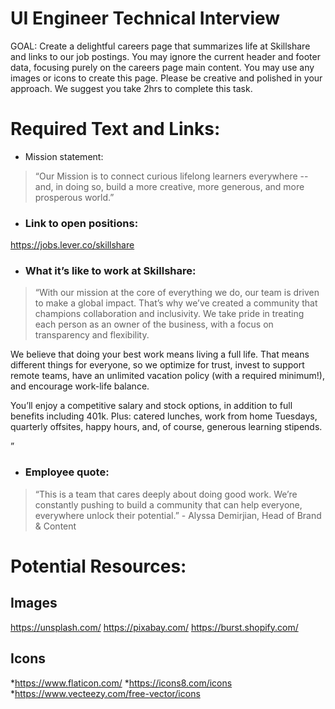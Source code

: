 # UI Engineer Technical Interview
GOAL: Create a delightful careers page that summarizes life at Skillshare and links to our job postings. You may ignore the current header and footer data, focusing purely on the careers page main content. You may use any images or icons to create this page. Please be creative and polished in your approach. We suggest you take 2hrs to complete this task. 

# Required Text and Links:
 * Mission statement: <br />
>“Our Mission is to connect curious lifelong learners everywhere -- and, in doing so, build a more creative, more generous, and more prosperous world.”

 * ### Link to open positions: <br />
<https://jobs.lever.co/skillshare>

 * ### What it’s like to work at Skillshare: <br />
><p>“With our mission at the core of everything we do, our team is driven to make a global impact. That’s why we’ve created a community that champions collaboration and inclusivity. We take pride in treating each person as an owner of the business, with a focus on transparency and flexibility.</p>
<p>We believe that doing your best work means living a full life. That means different things for everyone, so we optimize for trust, invest to support remote teams, have an unlimited vacation policy (with a required minimum!), and encourage work-life balance.</p>
<p>You’ll enjoy a competitive salary and stock options, in addition to full benefits including 401k. Plus: catered lunches, work from home Tuesdays, quarterly offsites, happy hours, and, of course, generous learning stipends.</p>”

 * ### Employee quote: <br />
><p>“This is a team that cares deeply about doing good work. We’re constantly pushing to build a community that can help everyone, everywhere unlock their potential.” - Alyssa Demirjian, Head of Brand & Content </p>

# Potential Resources:
## Images
<https://unsplash.com/>
<https://pixabay.com/>
<https://burst.shopify.com/>

## Icons
*<https://www.flaticon.com/>
*<https://icons8.com/icons>
*<https://www.vecteezy.com/free-vector/icons>

